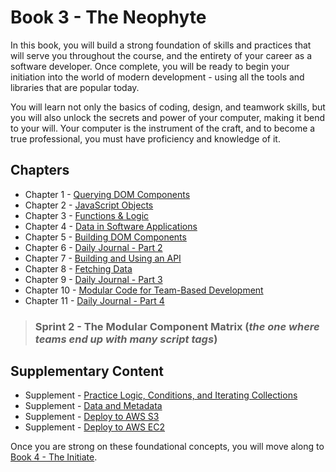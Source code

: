 # Book 3 - The Neophyte

In this book, you will build a strong foundation of skills and practices that will serve you throughout the course, and the entirety of your career as a software developer. Once complete, you will be ready to begin your initiation into the world of modern development - using all the tools and libraries that are popular today.

You will learn not only the basics of coding, design, and teamwork skills, but you will also unlock the secrets and power of your computer, making it bend to your will. Your computer is the instrument of the craft, and to become a true professional, you must have proficiency and knowledge of it.

## Chapters

* Chapter 1 - [Querying DOM Components](./chapters/IDENTIFYING_DOM_COMPONENTS.md)
* Chapter 2 - [JavaScript Objects](./chapters/JS_OBJECTS.md)
* Chapter 3 - [Functions & Logic](./chapters/JS_FUNCTION_BASICS.md)
* Chapter 4 - [Data in Software Applications](./chapters/JS_DATA.md)
* Chapter 5 - [Building DOM Components](./chapters/JS_CREATING_COMPONENTS.md)
* Chapter 6 - [Daily Journal - Part 2](./chapters/DAILY_JOURNAL_DATA_DOM.md)
* Chapter 7 - [Building and Using an API](./chapters/JSON_SERVER_API.md)
* Chapter 8 - [Fetching Data](./chapters/FETCH_INTRO.md)
* Chapter 9 - [Daily Journal - Part 3](./chapters/DAILY_JOURNAL_FETCHING.md)
* Chapter 10 - [Modular Code for Team-Based Development](./chapters/DESIGN_MODULARITY.md)
* Chapter 11 - [Daily Journal - Part 4](./chapters/DAILY_JOURNAL_MODULAR.md)

> ### __Sprint 2__ - The Modular Component Matrix (_the one where teams end up with many script tags_)

## Supplementary Content

* Supplement - [Practice Logic, Conditions, and Iterating Collections](./chapters/JS_LOGIC_PRACTICE.md)
* Supplement - [Data and Metadata](./chapters/METADATA.md)
* Supplement - [Deploy to AWS S3](./chapters/AWS_S3.md)
* Supplement - [Deploy to AWS EC2](./chapters/AWS_EC2.md)

Once you are strong on these foundational concepts, you will move along to [Book 4 - The Initiate](../book-4-the-initiate/README.md).

